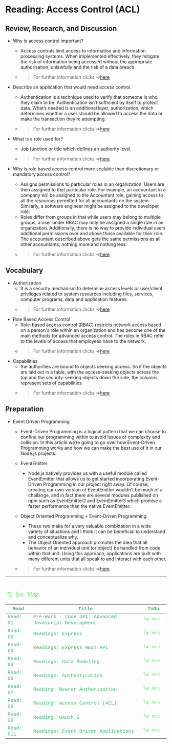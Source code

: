 # Reading: Access Control (ACL)

## Review, Research, and Discussion

- Why is access control important?
  - Access controls limit access to information and information processing systems. When implemented effectively, they mitigate the risk of information being accessed without the appropriate authorisation, unlawfully and the risk of a data breach.
  - > For further information clicks =>[here](https://www.inform-consult.com/why-is-access-control-important/#:~:text=Access%20controls%20limit%20access%20to,risk%20of%20a%20data%20breach.)

- Describe an application that would need access control.
  - Authentication is a technique used to verify that someone is who they claim to be. Authentication isn’t sufficient by itself to protect data. What’s needed is an additional layer, authorization, which determines whether a user should be allowed to access the data or make the transaction they’re attempting.
  - > For further information clicks =>[here](https://www.csoonline.com/article/3251714/what-is-access-control-a-key-component-of-data-security.html)

- What is a role used for?
  - Job function or title which defines an authority level.
  - > For further information clicks =>[here](https://en.wikipedia.org/wiki/Role-based_access_control)

- Why is role based access control more scalable than discretionary or mandatory access control?
  - Assigns permissions to particular roles in an organization. Users are then assigned to that particular role. For example, an accountant in a company will be assigned to the Accountant role, gaining access to all the resources permitted for all accountants on the system. Similarly, a software engineer might be assigned to the developer role.
  - Roles differ from groups in that while users may belong to multiple groups, a user under RBAC may only be assigned a single role in an organization. Additionally, there is no way to provide individual users additional permissions over and above those available for their role. The accountant described above gets the same permissions as all other accountants, nothing more and nothing less.
  - > For further information clicks =>[here](https://www.techotopia.com/index.php/Mandatory,_Discretionary,_Role_and_Rule_Based_Access_Control)


## Vocabulary

- Authorization
  - It is a security mechanism to determine access levels or user/client privileges related to system resources including files, services, computer programs, data and application features.
  - > For further information clicks =>[here](https://economictimes.indiatimes.com/definition/authorization)  
- Role Based Access Control
  -  Role-based access control (RBAC) restricts network access based on a person's role within an organization and has become one of the main methods for advanced access control. The roles in RBAC refer to the levels of access that employees have to the network.
  - > For further information clicks =>[here](https://digitalguardian.com/blog/what-role-based-access-control-rbac-examples-benefits-and-more)
- Capabilities  
  - the authorities are bound to objects seeking access. So if the objects are laid out in a table, with the access-seeking objects across the top and the security-seeking objects down the side, the columns represent sets of capabilities
  - > For further information clicks =>[here](http://www.skyhunter.com/marcs/capabilityIntro/capacl.html#:~:text=Capabilities%2FACLs&text=Capabilities%20and%20access%20control%20lists,bound%20to%20objects%20seeking%20access.)


## Preparation

- Event Driven Programming
  - Event-Driven Programming is a logical pattern that we can choose to confine our programming within to avoid issues of complexity and collision. In this article we’re going to go over how Event-Driven Programming works and how we can make the best use of it in our Node.js projects.
  - EventEmitter
    - Node.js natively provides us with a useful module called EventEmitter that allows us to get started incorporating Event-Driven Programming in our project right away. Of course, creating our own version of EventEmitter wouldn’t be much of a challange, and in fact there are several modules published on npm such as EventEmitter2 and EventEmitter3 which promise a faster performance than the native EventEmitter.
  - Object Oriented Programming + Event-Driven Programming
    - These two make for a very valuable combination in a wide variety of situations and I think it can be beneficial to understand and conceptualize why.
    - The Object Oriented approach promotes the idea that all behavior of an individual unit (or object) be handled from code within that unit. Using this approach, applications are built with many different units that all speak to and interact with each other.

  - > For further information clicks =>[here](https://www.digitalocean.com/community/tutorials/nodejs-event-driven-programming)


---
<br>

[<img src="assets/main.gif">](README)
<br>

| <span style="font-family:Courier New; font-size:15px;color:rgb(60, 179, 113)"> **Read** </span> |  <span style="font-family:Courier New; font-size:15px;color:rgb(60, 179, 113)"> **Title** </span>  |   <span style="font-family:Courier New; font-size:15px;color:rgb(60, 179, 113)"> **ToGo** </span>  |
| ----------- | ----------- | ----------- |
| <span style="font-family:Courier New; font-size:15px;color:rgb(60, 179, 113)"> Read: 01 </span>      | <span style="font-family:Courier New; font-size:15px;color:rgb(60, 179, 113)">Pre-Work - Code 401: Advanced Javascript Development</span>       |[<img src="assets/taphere.gif">](class-01)|
| <span style="font-family:Courier New; font-size:15px;color:rgb(60, 179, 113)"> Read: 02 </span>      | <span style="font-family:Courier New; font-size:15px;color:rgb(60, 179, 113)">Readings: Express</span>       |[<img src="assets/taphere.gif">](class-02)|
| <span style="font-family:Courier New; font-size:15px;color:rgb(60, 179, 113)"> Read: 03 </span>      | <span style="font-family:Courier New; font-size:15px;color:rgb(60, 179, 113)">Readings: Express REST API</span>       |[<img src="assets/taphere.gif">](class-03)|
| <span style="font-family:Courier New; font-size:15px;color:rgb(60, 179, 113)"> Read: 04 </span>      | <span style="font-family:Courier New; font-size:15px;color:rgb(60, 179, 113)">Readings: Data Modeling</span>       |[<img src="assets/taphere.gif">](class-04)|
| <span style="font-family:Courier New; font-size:15px;color:rgb(60, 179, 113)"> Read: 06 </span>      | <span style="font-family:Courier New; font-size:15px;color:rgb(60, 179, 113)">Readings: Authentication</span>       |[<img src="assets/taphere.gif">](class-06)|
| <span style="font-family:Courier New; font-size:15px;color:rgb(60, 179, 113)"> Read: 07 </span>      | <span style="font-family:Courier New; font-size:15px;color:rgb(60, 179, 113)">Reading: Bearer Authorization</span>       |[<img src="assets/taphere.gif">](class-07)|
| <span style="font-family:Courier New; font-size:15px;color:rgb(60, 179, 113)"> Read: 08 </span>      | <span style="font-family:Courier New; font-size:15px;color:rgb(60, 179, 113)">Reading: Access Control (ACL)</span>       |[<img src="assets/taphere.gif">](class-08)|
| <span style="font-family:Courier New; font-size:15px;color:rgb(60, 179, 113)"> Read: 09 </span>      | <span style="font-family:Courier New; font-size:15px;color:rgb(60, 179, 113)">Reading: OAuth 2</span>       |[<img src="assets/taphere.gif">](class-09)|
| <span style="font-family:Courier New; font-size:15px;color:rgb(60, 179, 113)"> Read: 011 </span>      | <span style="font-family:Courier New; font-size:15px;color:rgb(60, 179, 113)">Readings: Event Driven Applications</span>       |[<img src="assets/taphere.gif">](class-11)|
